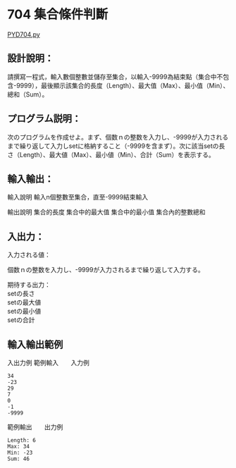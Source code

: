 # 704 集合條件判斷

[PYD704.py](https://github.com/eclairsameal/TQC-Python/blob/master/%E7%AC%AC7%E9%A1%9E%EF%BC%9A%E6%95%B8%E7%B5%84%EF%BC%88Tuple%EF%BC%89%E3%80%81%E9%9B%86%E5%90%88%EF%BC%88Set%EF%BC%89%E4%BB%A5%E5%8F%8A%E8%A9%9E%E5%85%B8%EF%BC%88Dictionary%EF%BC%89/PYD704.py)

## 設計說明：
請撰寫一程式，輸入數個整數並儲存至集合，以輸入-9999為結束點（集合中不包含-9999），最後顯示該集合的長度（Length）、最大值（Max）、最小值（Min）、總和（Sum）。
## プログラム説明：
次のプログラムを作成せよ。まず、個数ｎの整数を入力し、-9999が入力されるまで繰り返して入力しsetに格納すること（-9999を含まず）。次に該当setの長さ（Length）、最大値（Max）、最小値（Min）、合計（Sum）を表示する。

## 輸入輸出：
輸入說明
輸入n個整數至集合，直至-9999結束輸入

輸出說明
集合的長度
集合中的最大值
集合中的最小值
集合內的整數總和

## 入出力：
入力される値：

個数ｎの整数を入力し、-9999が入力されるまで繰り返して入力する。

期待する出力：<br>
setの長さ<br>
setの最大値<br>
setの最小値<br>
setの合計<br>

## 輸入輸出範例
入出力例
範例輸入　　入力例
```
34
-23
29
7
0
-1
-9999
```
範例輸出　　出力例
```
Length: 6
Max: 34
Min: -23
Sum: 46
```
